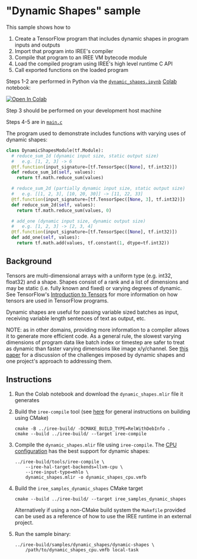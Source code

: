# "Dynamic Shapes" sample

This sample shows how to

1. Create a TensorFlow program that includes dynamic shapes in program inputs
   and outputs
2. Import that program into IREE's compiler
3. Compile that program to an IREE VM bytecode module
4. Load the compiled program using IREE's high level runtime C API
5. Call exported functions on the loaded program

Steps 1-2 are performed in Python via the
[`dynamic_shapes.ipynb`](./dynamic_shapes.ipynb)
[Colab](https://research.google.com/colaboratory/) notebook:

[![Open In Colab](https://colab.research.google.com/assets/colab-badge.svg)](https://colab.research.google.com/github/iree-org/iree/blob/main/samples/dynamic_shapes/dynamic_shapes.ipynb)

Step 3 should be performed on your development host machine

Steps 4-5 are in [`main.c`](./main.c)

The program used to demonstrate includes functions with varying uses of
dynamic shapes:

```python
class DynamicShapesModule(tf.Module):
  # reduce_sum_1d (dynamic input size, static output size)
  #   e.g. [1, 2, 3] -> 6
  @tf.function(input_signature=[tf.TensorSpec([None], tf.int32)])
  def reduce_sum_1d(self, values):
    return tf.math.reduce_sum(values)

  # reduce_sum_2d (partially dynamic input size, static output size)
  #   e.g. [[1, 2, 3], [10, 20, 30]] -> [11, 22, 33]
  @tf.function(input_signature=[tf.TensorSpec([None, 3], tf.int32)])
  def reduce_sum_2d(self, values):
    return tf.math.reduce_sum(values, 0)

  # add_one (dynamic input size, dynamic output size)
  #   e.g. [1, 2, 3] -> [2, 3, 4]
  @tf.function(input_signature=[tf.TensorSpec([None], tf.int32)])
  def add_one(self, values):
    return tf.math.add(values, tf.constant(1, dtype=tf.int32))
```

## Background

Tensors are multi-dimensional arrays with a uniform type (e.g. int32, float32)
and a shape. Shapes consist of a rank and a list of dimensions and may be
static (i.e. fully known and fixed) or varying degrees of dynamic. See
TensorFlow's [Introduction to Tensors](https://www.tensorflow.org/guide/tensor)
for more information on how tensors are used in TensorFlow programs.

Dynamic shapes are useful for passing variable sized batches as input,
receiving variable length sentences of text as output, etc.

NOTE: as in other domains, providing more information to a compiler allows it
to generate more efficient code. As a general rule, the slowest varying
dimensions of program data like batch index or timestep are safer to treat as
dynamic than faster varying dimensions like image x/y/channel. See
[this paper](https://arxiv.org/pdf/2006.03031.pdf) for a discussion of the
challenges imposed by dynamic shapes and one project's approach to addressing
them.

## Instructions

1. Run the Colab notebook and download the `dynamic_shapes.mlir` file it
    generates

2. Build the `iree-compile` tool (see
    [here](https://iree-org.github.io/iree/building-from-source/getting-started/)
    for general instructions on building using CMake)

    ```
    cmake -B ../iree-build/ -DCMAKE_BUILD_TYPE=RelWithDebInfo .
    cmake --build ../iree-build/ --target iree-compile
    ```

3. Compile the `dynamic_shapes.mlir` file using `iree-compile`. The
    [CPU configuration](https://iree-org.github.io/iree/deployment-configurations/cpu/)
    has the best support for dynamic shapes:

    ```
    ../iree-build/tools/iree-compile \
        --iree-hal-target-backends=llvm-cpu \
        --iree-input-type=mhlo \
        dynamic_shapes.mlir -o dynamic_shapes_cpu.vmfb
    ```

4. Build the `iree_samples_dynamic_shapes` CMake target

    ```
    cmake --build ../iree-build/ --target iree_samples_dynamic_shapes
    ```

    Alternatively if using a non-CMake build system the `Makefile` provided can
    be used as a reference of how to use the IREE runtime in an external
    project.

5. Run the sample binary:

   ```
   ../iree-build/samples/dynamic_shapes/dynamic-shapes \
       /path/to/dynamic_shapes_cpu.vmfb local-task
   ```

